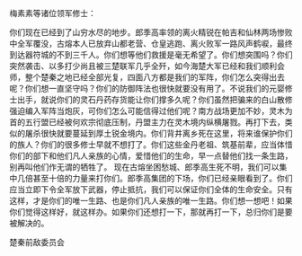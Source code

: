 梅素素等诸位领军修士：

你们现在已经到了山穷水尽的地步。郎季高率领的离火精锐在帕吉和仙林两场惨败中全军覆没，古熔本人已放弃山都老营、仓皇逃跑、离火败军一路风声鹤唳，最终到达器符城的不到三千人。你们想等他们救援是毫无希望了。你们想突围吗？你们突然袭击、以多打少尚且被三楚联军几乎全歼，如今海楚大军已经和我们顺利会师，整个楚秦之地已经全部光复，四面八方都是我们的军阵，你们怎么突得出去呢？你们想一直坚守吗？你们的防御阵法也很快就要没有用了。不说我们的元婴修士出手，就说你们的灵石丹药存货能让你们撑多久呢？你们虽然把骗来的白山散修强迫编入军阵当炮灰，可你们怎么可能信得过他们呢？南方战场更加不妙，灵木为首的五行盟已经被何欢宗彻底压制，丹盟主力在灵木境内纵横屠戮。再打下去，类似的屠杀很快就要蔓延到厚土锐金境内。你们背井离乡死在这里，将来谁保护你们的族人？你们的很多修士早就不想打了。你们这些金丹老祖、筑基前辈，应当体惜你们的部下和他们凡人亲族的心情，爱惜他们的生命，早一点替他们找一条生路，别再叫他们作无谓的牺牲了。
现在古熔坐困愁城、郎季高生死不明，我们可以集中几倍甚至十倍的力量来打你们。郎季高集团的下场，你们已经亲眼看到了。你们应当立即下令全军放下武器，停止抵抗，我们可以保证你们全体的生命安全。只有这样，才是你们的唯一生路、也是你们凡人亲族的唯一生路。你们想一想吧！如果你们觉得这样好，就这样办。如果你们还想打一下，那就再打一下，总归你们是要被解决的。

楚秦前敌委员会
